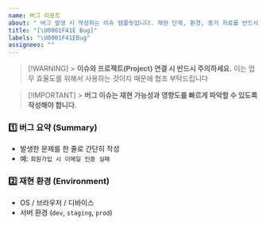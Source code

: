 ```yaml
---
name: 버그 리포트
about: " 버그 발생 시 작성하는 이슈 템플릿입니다. 재현 단계, 환경, 증거 자료를 반드시 포함해주세요."
title: "[\U0001F41E Bug]"
labels: "\U0001F41EBug"
assignees: ""
---
```


> [!WARNING] > **이슈와 프로젝트(Project) 연결 시 반드시 주의하세요.**
> 이는 업무 효율도를 위해서 사용하는 것이지 때문에 협조 부탁드립니다

> [!IMPORTANT] > **버그 이슈는 재현 가능성과 영향도를 빠르게 파악할 수 있도록 작성해야 합니다.**

### 1️⃣ 버그 요약 (Summary)

- 발생한 문제를 한 줄로 간단히 작성
- 예: `회원가입 시 이메일 인증 실패`

### 2️⃣ 재현 환경 (Environment)

- OS / 브라우저 / 디바이스
- 서버 환경 (`dev`, `staging`, `prod`)
